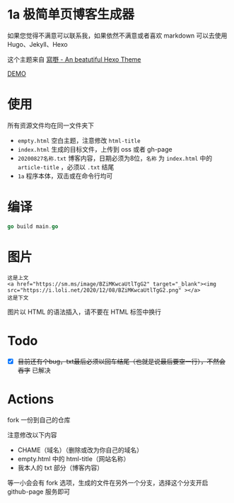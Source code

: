 # 1a 极简单页博客生成器

如果您觉得不满意可以联系我，如果依然不满意或者喜欢 markdown 可以去使用 Hugo、Jekyll、Hexo

这个主题来自 [寫嘢 - An beatutiful Hexo Theme](https://github.com/eatradish/Seje)

[DEMO](http://cccc.press)

# 使用

所有资源文件均在同一文件夹下

- `empty.html` 空白主题，注意修改 `html-title`
- `index.html` 生成的目标文件，上传到 oss 或者 gh-page
- `20200827名称.txt` 博客内容，日期必须为8位，`名称` 为 `index.html` 中的 `article-title` ，必须以 `.txt` 结尾
- `1a` 程序本体，双击或在命令行均可

# 编译

```go
go build main.go
```

# 图片

```
这是上文
<a href="https://sm.ms/image/BZiMKwcaUtlTgG2" target="_blank"><img src="https://i.loli.net/2020/12/08/BZiMKwcaUtlTgG2.png" ></a>
这是下文
```

图片以 HTML 的语法插入，请不要在 HTML 标签中换行

# Todo

- [x] ~~目前还有个bug，txt最后必须以回车结尾（也就是说最后要空一行），不然会吞字~~ 已解决

# Actions

fork 一份到自己的仓库

注意修改以下内容

- CHAME（域名）（删除或改为你自己的域名）
- empty.html 中的 html-title（网站名称）
- 我本人的 txt 部分（博客内容）

等一小会会有 fork 选项，生成的文件在另外一个分支，选择这个分支开启 github-page 服务即可